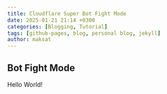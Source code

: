 ```yaml
---
title: Cloudflare Super Bot Fight Mode
date: 2025-01-21 21:14 +0300
categories: [Blogging, Tutorial]
tags: [github-pages, blog, personal blog, jekyll]
author: maksat
---
```


## Bot Fight Mode
Hello World!